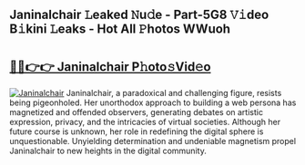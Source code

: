 ## Janinalchair 𝙻eaked 𝙽u𝚍e - Part-5G8 𝚅𝚒deo B𝚒kini 𝙻eaks - Hot All 𝙿hotos WWuoh

# <h2><a href="http://ld1aea.urlbe.top/?page=Janinalchair">🔗🔗👉👉 Janinalchair P𝚑oto𝚜Vid𝚎o</a></h2>

[![Janinalchair](https://i.imgur.com/eBuTRDB.gif)](http://ld1aea.urlbe.top/?page=Janinalchair)
Janinalchair, a paradoxical and challenging figure, resists being pigeonholed. Her unorthodox approach to building a web persona has magnetized and offended observers, generating debates on artistic expression, privacy, and the intricacies of virtual societies. Although her future course is unknown, her role in redefining the digital sphere is unquestionable. Unyielding determination and undeniable magnetism propel Janinalchair to new heights in the digital community.
